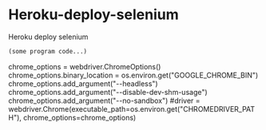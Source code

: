 # Heroku-deploy-selenium
Heroku deploy selenium

```python 
(some program code...) 
``` 

chrome_options = webdriver.ChromeOptions()
chrome_options.binary_location = os.environ.get("GOOGLE_CHROME_BIN")
chrome_options.add_argument("--headless")
chrome_options.add_argument("--disable-dev-shm-usage")
chrome_options.add_argument("--no-sandbox")
#driver = webdriver.Chrome(executable_path=os.environ.get("CHROMEDRIVER_PATH"), chrome_options=chrome_options)
